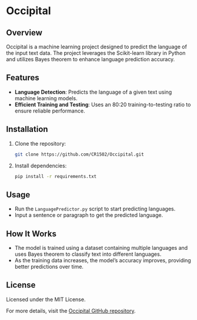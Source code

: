 
# Occipital

## Overview
Occipital is a machine learning project designed to predict the language of the input text data. The project leverages the Scikit-learn library in Python and utilizes Bayes theorem to enhance language prediction accuracy.

## Features
- **Language Detection**: Predicts the language of a given text using machine learning models.
- **Efficient Training and Testing**: Uses an 80:20 training-to-testing ratio to ensure reliable performance.

## Installation
1. Clone the repository:
   ```bash
   git clone https://github.com/CR1502/Occipital.git
   ```
2. Install dependencies:
   ```bash
   pip install -r requirements.txt
   ```

## Usage
- Run the `LanguagePredictor.py` script to start predicting languages.
- Input a sentence or paragraph to get the predicted language.

## How It Works
- The model is trained using a dataset containing multiple languages and uses Bayes theorem to classify text into different languages.
- As the training data increases, the model’s accuracy improves, providing better predictions over time.

## License
Licensed under the MIT License.

For more details, visit the [Occipital GitHub repository](https://github.com/CR1502/Occipital).
